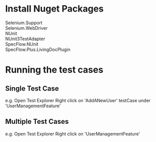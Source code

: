 # Install Nuget Packages

Selenium.Support\
Selenium.WebDriver\
NUnit\
NUnit3TestAdapter\
SpecFlow.NUnit\
SpecFlow.Plus.LivingDocPlugin


# Running the test cases

## Single Test Case
e.g. Open Test Explorer
     Right click on 'AddANewUser' testCase under 'UserManagementFeature'

## Multiple Test Cases
e.g. Open Test Explorer
     Right click on 'UserManagementFeature'
